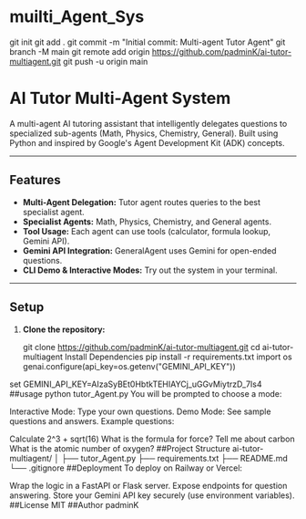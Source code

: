# muilti_Agent_Sys
git init
git add .
git commit -m "Initial commit: Multi-agent Tutor Agent"
git branch -M main
git remote add origin https://github.com/padminK/ai-tutor-multiagent.git
git push -u origin main
# AI Tutor Multi-Agent System

A multi-agent AI tutoring assistant that intelligently delegates questions to specialized sub-agents (Math, Physics, Chemistry, General). Built using Python and inspired by Google's Agent Development Kit (ADK) concepts.

---

## Features

- **Multi-Agent Delegation:** Tutor agent routes queries to the best specialist agent.
- **Specialist Agents:** Math, Physics, Chemistry, and General agents.
- **Tool Usage:** Each agent can use tools (calculator, formula lookup, Gemini API).
- **Gemini API Integration:** GeneralAgent uses Gemini for open-ended questions.
- **CLI Demo & Interactive Modes:** Try out the system in your terminal.

---

## Setup

1. **Clone the repository:**
   
   git clone https://github.com/padminK/ai-tutor-multiagent.git
   cd ai-tutor-multiagent
   Install Dependencies
   pip install -r requirements.txt
   import os
genai.configure(api_key=os.getenv("GEMINI_API_KEY"))

set GEMINI_API_KEY=AIzaSyBEt0HbtkTEHIAYCj_uGGvMiytrzD_7Is4
##usage 
python tutor_Agent.py
You will be prompted to choose a mode:

Interactive Mode: Type your own questions.
Demo Mode: See sample questions and answers.
Example questions:

Calculate 2^3 + sqrt(16)
What is the formula for force?
Tell me about carbon
What is the atomic number of oxygen?
##Project Structure
ai-tutor-multiagent/
│
├── tutor_Agent.py
├── requirements.txt
├── README.md
└── .gitignore
##Deployment
To deploy on Railway or Vercel:

Wrap the logic in a FastAPI or Flask server.
Expose endpoints for question answering.
Store your Gemini API key securely (use environment variables).
##License
MIT
##Author
padminK
